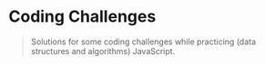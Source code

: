 # Coding Challenges

> Solutions for some coding challenges while practicing (data structures and algorithms) JavaScript.